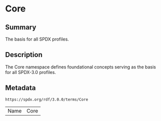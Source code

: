 <!-- Automatically generated by spec-parser v2.3.0 on 2024-07-16T15:00:52.540788+00:00 -->
<!-- SPDX-License-Identifier: Community-Spec-1.0 -->

# Core

## Summary

The basis for all SPDX profiles.


## Description

The Core namespace defines foundational concepts serving as the basis for all
SPDX-3.0 profiles.


## Metadata

`https://spdx.org/rdf/3.0.0/terms/Core`


| | |
|---|---|
| Name | Core |





